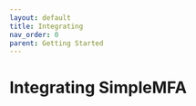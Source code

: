 ```yaml
---
layout: default
title: Integrating
nav_order: 0
parent: Getting Started
---
```


# Integrating SimpleMFA
